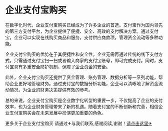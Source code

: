 # 企业支付宝购买

在数字化时代，企业支付宝购买已经成为了许多企业的首选。支付宝作为国内领先的第三方支付平台，为企业提供了便捷、安全、高效的支付解决方案。通过支付宝，企业可以实现在线购买商品和服务，支付供应商款项，管理资金流动等多种功能。

企业支付宝购买的优势在于其便捷性和安全性。企业无需再通过传统的线下支付方式，只需通过支付宝扫一扫或者输入商家的支付宝账号，即可完成支付。同时，支付宝具有多重安全防护机制，保障了企业资金的安全。

此外，企业支付宝购买还提供了资金管理、账务管理、数据分析等一系列功能，帮助企业更好地管理财务。通过支付宝的数据分析功能，企业可以清晰地了解资金流动情况，为企业的财务决策提供有效的参考。

总的来说，企业支付宝购买是企业数字化转型的重要一步，不仅提高了企业的支付效率，也为企业财务管理带来了新的机遇。随着支付宝的不断创新和完善，相信企业支付宝购买会在未来发展中扮演更加重要的角色。

更多关于企业支付宝购买 请通过✈与我们联系,感谢阅读,谢谢！[请点击这里✈](https://t.me/sjlmbot)